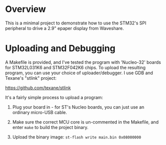 # Overview

This is a minimal project to demonstrate how to use the STM32's SPI peripheral to drive a 2.9" epaper display from Waveshare.

# Uploading and Debugging

A Makefile is provided, and I've tested the program with 'Nucleo-32' boards for STM32L031K6 and STM32F042K6 chips. To upload the resulting program, you can use your choice of uploader/debugger. I use GDB and Texane's "stlink" project:

https://github.com/texane/stlink

It's a fairly simple process to upload a program:

1. Plug your board in - for ST's Nucleo boards, you can just use an ordinary micro-USB cable.

2. Make sure the correct MCU core is un-commented in the Makefile, and enter `make` to build the project binary.

3. Upload the binary image: `st-flash write main.bin 0x08000000`
